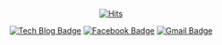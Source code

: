   <div align=center>
	
  [![Hits](https://hits.seeyoufarm.com/api/count/incr/badge.svg?url=https%3A%2F%2Fgithub.com%2Fhongmano&count_bg=%233D7CC8&title_bg=%23555555&title=Hits&edge_flat=false)](https://hits.seeyoufarm.com)
  
  [![Tech Blog Badge](http://img.shields.io/badge/-Tech%20blog-black?style=flat-square&logo=github&link=https://github.com/hongmano/)](https://github.com/hongmano/)
  [![Facebook Badge](https://img.shields.io/badge/facebook-1877f2?style=flat-square&logo=facebook&logoColor=white&link=https://www.facebook.com/profile.php?id=100004859386180)](https://www.facebook.com/profile.php?id=100004859386180)
  [![Gmail Badge](https://img.shields.io/badge/Gmail-d14836?style=flat-square&logo=Gmail&logoColor=white&link=mailto:snugyun01@gmail.com)](mailto:ghdaksgh@gmail.com)
	
  </div>
